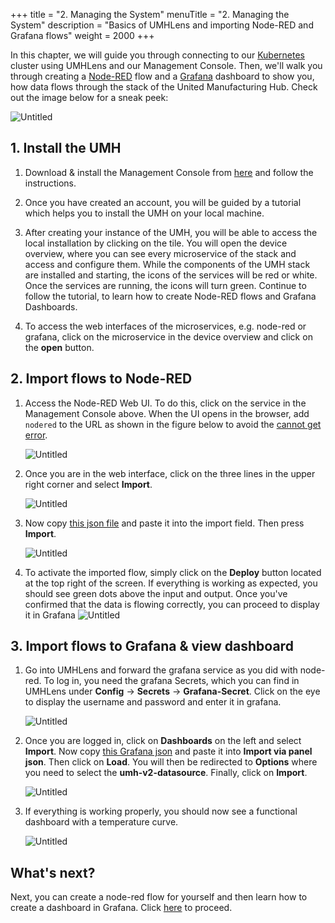 +++
title = "2. Managing the System"
menuTitle = "2. Managing the System"
description = "Basics of UMHLens and importing Node-RED and Grafana flows"
weight = 2000
+++

In this chapter, we will guide you through connecting to our [Kubernetes](https://learn.umh.app/lesson/introduction-into-it-ot-docker-kubernetes-and-helm/)
cluster using UMHLens and our Management Console. Then, we'll walk you through 
creating a [Node-RED](https://nodered.org/) 
flow and a [Grafana](https://grafana.com/) dashboard to show you, how data
flows through the stack of the United Manufacturing Hub.
Check out the image below for a sneak peek:


![Untitled](/images/getstarted/managingTheSystem/getStartedUMHSimplifiedpng.png)

##  1. Install the UMH

1. Download & install the Management Console from [here](https://mgmt.docs.umh.app/docs/getstarted/download/)
   and follow the instructions.
2. Once you have created an account, you will be guided by a tutorial which helps
   you to install the UMH on your local machine.
3. After creating your instance of the UMH, you will be able to access the local 
   installation by clicking on the tile.
   You will open the device overview, where you can see every microservice of
   the stack and access and configure them.
   While the components of the UMH stack are installed and starting, the icons
   of the services will be red or white. Once the services are running, the icons 
   will turn green. 
   Continue to follow the tutorial, to
   learn how to create Node-RED flows and Grafana Dashboards.

4. To access the web interfaces of the microservices, e.g. node-red or grafana, 
   click on the microservice in the device overview and click on the **open** 
   button.


## 2. Import flows to Node-RED

1. Access the Node-RED Web UI. To do this, click on the service in the 
  Management Console
 above. When the UI opens 
   in the browser, add `nodered` to the URL as shown in the figure below to avoid the [cannot get error](https://learn.umh.app/course/how-to-fix-cannot-get-error-in-node-red/).

   ![Untitled](/images/getstarted/managingTheSystem/getStartedManagingCannotGet.png?width=75%)
2. Once you are in the web interface, click on the three lines in the upper right corner and select **Import**.

   ![Untitled](/images/getstarted/managingTheSystem/getStartedManagingImport.png?width=75%)

3. Now copy [this json file](/json/getstarted/noderedGetStarted.json) and paste it into the import field. Then press **Import**.

   ![Untitled](/images/getstarted/managingTheSystem/getStartedManagingPasteJson.png?width=75%)
4. To activate the imported flow, simply click on the **Deploy** button located at the top right of the screen. 
   If everything is working as expected, you should see green dots above the input and output. Once you've confirmed 
   that the data is flowing correctly, you can proceed to display it in Grafana
   ![Untitled](/images/getstarted/managingTheSystem/getStartedManagingDeploy.png?width=75%)


## 3. Import flows to Grafana & view dashboard

1. Go into UMHLens and forward the grafana service as you did with node-red. To log in, you need the grafana Secrets, 
   which you can find in UMHLens under **Config** -> **Secrets** -> **Grafana-Secret**. Click on the eye to display the username and password and enter it in grafana.

   ![Untitled](/images/getstarted/managingTheSystem/getStartedManagingGrafanaSecrets.png?width=75%)
2. Once you are logged in, click on **Dashboards** on the left and select **Import**. Now copy [this Grafana json](/json/getstarted/GrafanaGetStarted.json) and paste it into **Import via panel json**. Then click on **Load**. You will then be redirected to **Options** where you need to select the **umh-v2-datasource**. Finally, click on **Import**.

   ![Untitled](/images/getstarted/managingTheSystem/getStartedManagingGrafanaImport.png?width=75%)
3. If everything is working properly, you should now see a functional dashboard with a temperature curve.

   ![Untitled](/images/getstarted/managingTheSystem/getStartedManagingGrafanaDashboard.png?width=75%)


## What's next?

Next, you can create a node-red flow for yourself and then learn how to create a dashboard in Grafana. Click [here](/docs/getstarted/dataacquisitionmanipulation) to proceed.